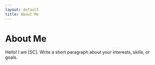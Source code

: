 ```yaml
---
layout: default
title: About Me
---
```

# About Me
Hello! I am [SC].
Write a short paragraph about your interests, skills, or goals.
